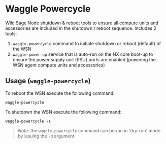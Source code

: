 # Waggle Powercycle

Wild Sage Node shutdown & reboot tools to ensure all compute units and accessories are included in the shutdown / reboot sequence.  Includes 2 tools:

1. `waggle-powercycle` command to initiate shutdown or reboot (default) of the WSN
2. `waggle-power-up` service that is auto-run on the NX core boot-up to ensure the power supply unit (PSU) ports are enabled (powering the WSN agent compute units and accessories)

## Usage (`waggle-powercycle`)

To reboot the WSN execute the following command:

```
waggle-powercycle
```

To shutdown the WSN execute the following command:

```
waggle-powercycle -s
```

> *Note*: the `waggle-powercycle` command can be run in 'dry-run' mode by issuing the `-d` argument
